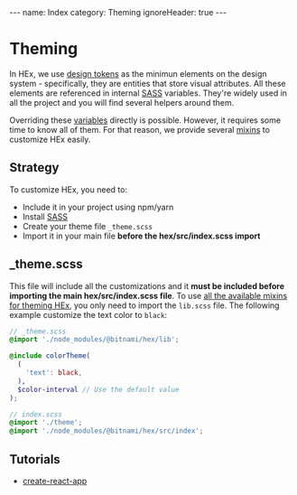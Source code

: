 <div style="display:none;">/*</div>
---
name: Index
category: Theming
ignoreHeader: true
---

# Theming

In HEx, we use [design tokens](/Design-Tokens/) as the minimun elements on the design system - specifically,
they are entities that store visual attributes. All these elements are referenced in internal [SASS](https://sass-lang.com/) variables.
They're widely used in all the project and you will find several helpers around them.

Overriding these [variables](/category/Foundations/Variables/) directly is possible. However, it requires some time to know all of them.
For that reason, we provide several [mixins](/category/Foundations/Themes/) to customize HEx easily.

## Strategy

To customize HEx, you need to:

* Include it in your project using npm/yarn
* Install [SASS](https://sass-lang.com/)
* Create your theme file `_theme.scss`
* Import it in your main file **before the hex/src/index.scss import**

## _theme.scss

This file will include all the customizations and it **must be included before importing the main hex/src/index.scss file**.
To use [all the available mixins for theming HEx](/category/Foundations/Themes/), you only need to import the `lib.scss` file. The following example customize the text color to `black`:

```scss
// _theme.scss
@import './node_modules/@bitnami/hex/lib';

@include colorTheme(
  (
    'text': black,
  ),
  $color-interval // Use the default value
);
```

```scss
// index.scss
@import './theme';
@import './node_modules/@bitnami/hex/src/index';
```

## Tutorials

* [create-react-app](/category/Theming/create-react-app/)

<div style="display:none;">*/</div>
